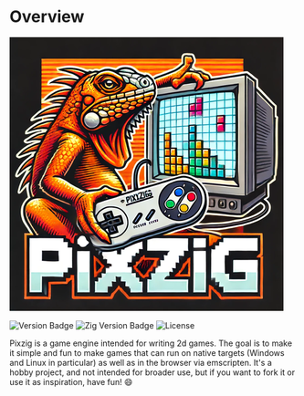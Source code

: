 # Overview

![Logo](images/pixzig.png)

![Version Badge](https://img.shields.io/badge/Version-0.8.0-brightgreen)
![Zig Version Badge](https://img.shields.io/badge/Zig%20Version-0.14.0-%23f7a41d?logo=zig)
![License](https://img.shields.io/badge/License-MIT-blue)

Pixzig is a game engine intended for writing 2d games.  The goal is to make it simple and fun to make games that can run on native targets (Windows and Linux in particular) as well as in the browser via emscripten.  It's a hobby project, and not intended for broader use, but if you want to fork it or use it as inspiration, have fun! :smile:

